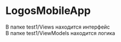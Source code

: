 # LogosMobileApp
В папке test1/Views находится интерфейс  
В папке test1/ViewModels находится логика
